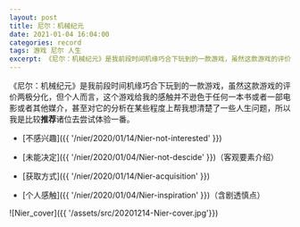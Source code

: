 ```yaml
---
layout: post
title: 尼尔：机械纪元
date: 2021-01-04 16:04:00
categories: record
tags: 游戏 尼尔 人生
excerpt: 《尼尔：机械纪元》是我前段时间机缘巧合下玩到的一款游戏，虽然这款游戏的评价两极分化，但个人而言，这个游戏给我的感触并不逊色于任何一本书或者一部电影或者其他媒介，甚至对它的分析在某些程度上帮我想清楚了一些人生问题，所以我是比较推荐诸位去尝试体验一番。 不感兴趣 未能决定 客观要素介绍 获取方式 个人感触...
---
```


《尼尔：机械纪元》是我前段时间机缘巧合下玩到的一款游戏，虽然这款游戏的评价两极分化，但个人而言，这个游戏给我的感触并不逊色于任何一本书或者一部电影或者其他媒介，甚至对它的分析在某些程度上帮我想清楚了一些人生问题，所以我是比较**推荐**诸位去尝试体验一番。

- [不感兴趣]({{ '/nier/2020/01/14/Nier-not-interested' }})

- [未能决定]({{ '/nier/2020/01/04/Nier-not-descide' }})（客观要素介绍）

- [获取方式]({{ '/nier/2020/01/14/Nier-acquisition' }})

- [个人感触]({{ '/nier/2020/01/04/Nier-inspiration' }})（含剧透慎点）

![Nier_cover]({{ '/assets/src/20201214-Nier-cover.jpg'}})